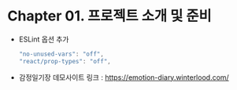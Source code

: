 # Chapter 01. 프로젝트 소개 및 준비

- ESLint 옵션 추가

  ```cjs
  "no-unused-vars": "off",
  "react/prop-types": "off",
  ```

- 감정일기장 데모사이트 링크 :
  https://emotion-diary.winterlood.com/

<br>

